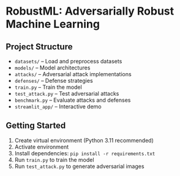 # RobustML: Adversarially Robust Machine Learning

## Project Structure
- `datasets/` – Load and preprocess datasets
- `models/` – Model architectures
- `attacks/` – Adversarial attack implementations
- `defenses/` – Defense strategies
- `train.py` – Train the model
- `test_attack.py` – Test adversarial attacks
- `benchmark.py` – Evaluate attacks and defenses
- `streamlit_app/` – Interactive demo

## Getting Started
1. Create virtual environment (Python 3.11 recommended)
2. Activate environment
3. Install dependencies: `pip install -r requirements.txt`
4. Run `train.py` to train the model
5. Run `test_attack.py` to generate adversarial images

